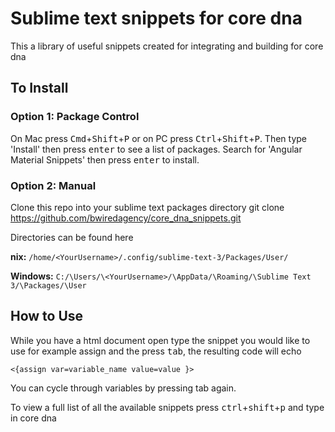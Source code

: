 # Sublime text snippets for core dna

This a library of useful snippets created for integrating and building for core dna


## To Install

### Option 1: Package Control

On Mac press <kbd>Cmd</kbd>+<kbd>Shift</kbd>+<kbd>P</kbd> or on PC press <kbd>Ctrl</kbd>+<kbd>Shift</kbd>+<kbd>P</kbd>. Then type 'Install' then press <kbd>enter</kbd> to see a list of packages. Search for 'Angular Material Snippets' then press <kbd>enter</kbd> to install.


### Option 2: Manual

Clone this repo into your sublime text packages directory
git clone https://github.com/bwiredagency/core_dna_snippets.git

Directories can be found here

**nix:** `/home/<YourUsername>/.config/sublime-text-3/Packages/User/`

**Windows:** `C:/\Users/\<YourUsername>/\AppData/\Roaming/\Sublime Text 3/\Packages/\User`



## How to Use

While you have a html document open type the snippet you would like to use for example assign and the press <kbd>tab</kbd>, the resulting code will echo

```
<{assign var=variable_name value=value }>
```

You can cycle through variables by pressing tab again.

To view a full list of all the available snippets press <kbd>ctrl</kbd>+<kbd>shift</kbd>+<kbd>p</kbd> and type in core dna
